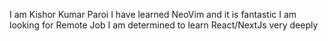 I am Kishor Kumar Paroi
I have learned NeoVim and it is fantastic
I am looking for Remote Job
I am determined to learn React/NextJs very deeply
